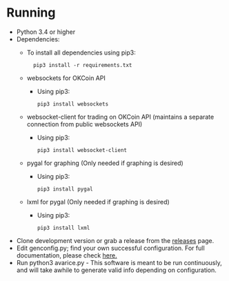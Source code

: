 Running
=======

-   Python 3.4 or higher
-   Dependencies:
    - To install all dependencies using pip3:

            pip3 install -r requirements.txt

    -   websockets for OKCoin API
        -   Using pip3:

                pip3 install websockets

    -   websocket-client for trading on OKCoin API (maintains a separate
        connection from public websockets API)
        -   Using pip3:

                pip3 install websocket-client

    -   pygal for graphing (Only needed if graphing is desired)
        -   Using pip3:

                pip3 install pygal

    -   lxml for pygal (Only needed if graphing is desired)
        -   Using pip3:

                pip3 install lxml

-   Clone development version or grab a release from the
    [releases](https://github.com/Galts-Gulch/avarice/releases) page.
-   Edit genconfig.py; find your own successful configuration. For full
    documentation, please check [here.](configuring.md)
-   Run python3 avarice.py - This software is meant to be run
    continuously, and will take awhile to generate valid info depending
    on configuration.
